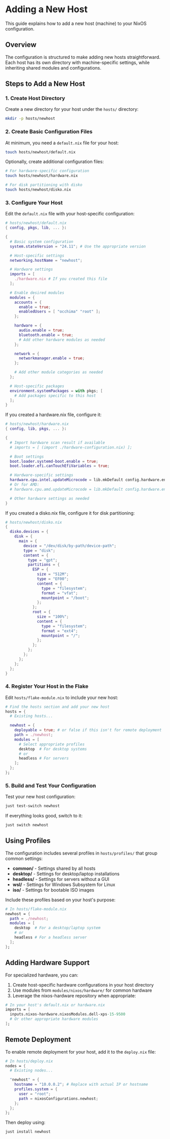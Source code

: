 # Adding a New Host

This guide explains how to add a new host (machine) to your NixOS configuration.

## Overview

The configuration is structured to make adding new hosts straightforward. Each host has its own directory with machine-specific settings, while inheriting shared modules and configurations.

## Steps to Add a New Host

### 1. Create Host Directory

Create a new directory for your host under the `hosts/` directory:

```bash
mkdir -p hosts/newhost
```

### 2. Create Basic Configuration Files

At minimum, you need a `default.nix` file for your host:

```bash
touch hosts/newhost/default.nix
```

Optionally, create additional configuration files:

```bash
# For hardware-specific configuration
touch hosts/newhost/hardware.nix

# For disk partitioning with disko
touch hosts/newhost/disko.nix
```

### 3. Configure Your Host

Edit the `default.nix` file with your host-specific configuration:

```nix
# hosts/newhost/default.nix
{ config, pkgs, lib, ... }:

{
  # Basic system configuration
  system.stateVersion = "24.11"; # Use the appropriate version

  # Host-specific settings
  networking.hostName = "newhost";

  # Hardware settings
  imports = [
    ./hardware.nix # If you created this file
  ];

  # Enable desired modules
  modules = {
    accounts = {
      enable = true;
      enabledUsers = [ "occhima" "root" ];
    };

    hardware = {
      audio.enable = true;
      bluetooth.enable = true;
      # Add other hardware modules as needed
    };

    network = {
      networkmanager.enable = true;
    };

    # Add other module categories as needed
  };

  # Host-specific packages
  environment.systemPackages = with pkgs; [
    # Add packages specific to this host
  ];
}
```

If you created a hardware.nix file, configure it:

```nix
# hosts/newhost/hardware.nix
{ config, lib, pkgs, ... }:

{
  # Import hardware scan result if available
  # imports = [ (import ./hardware-configuration.nix) ];

  # Boot settings
  boot.loader.systemd-boot.enable = true;
  boot.loader.efi.canTouchEfiVariables = true;

  # Hardware-specific settings
  hardware.cpu.intel.updateMicrocode = lib.mkDefault config.hardware.enableRedistributableFirmware;
  # Or for AMD:
  # hardware.cpu.amd.updateMicrocode = lib.mkDefault config.hardware.enableRedistributableFirmware;

  # Other hardware settings as needed
}
```

If you created a disko.nix file, configure it for disk partitioning:

```nix
# hosts/newhost/disko.nix
{
  disko.devices = {
    disk = {
      main = {
        device = "/dev/disk/by-path/device-path";
        type = "disk";
        content = {
          type = "gpt";
          partitions = {
            ESP = {
              size = "512M";
              type = "EF00";
              content = {
                type = "filesystem";
                format = "vfat";
                mountpoint = "/boot";
              };
            };
            root = {
              size = "100%";
              content = {
                type = "filesystem";
                format = "ext4";
                mountpoint = "/";
              };
            };
          };
        };
      };
    };
  };
}
```

### 4. Register Your Host in the Flake

Edit `hosts/flake-module.nix` to include your new host:

```nix
# Find the hosts section and add your new host
hosts = {
  # Existing hosts...

  newhost = {
    deployable = true; # or false if this isn't for remote deployment
    path = ./newhost;
    modules = [
      # Select appropriate profiles
      desktop  # For desktop systems
      # or
      headless # For servers
    ];
  };
};
```

### 5. Build and Test Your Configuration

Test your new host configuration:

```bash
just test-switch newhost
```

If everything looks good, switch to it:

```bash
just switch newhost
```

## Using Profiles

The configuration includes several profiles in `hosts/profiles/` that group common settings:

- **common/** - Settings shared by all hosts
- **desktop/** - Settings for desktop/laptop installations
- **headless/** - Settings for servers without a GUI
- **wsl/** - Settings for Windows Subsystem for Linux
- **iso/** - Settings for bootable ISO images

Include these profiles based on your host's purpose:

```nix
# In hosts/flake-module.nix
newhost = {
  path = ./newhost;
  modules = [
    desktop  # For a desktop/laptop system
    # or
    headless # For a headless server
  ];
};
```

## Adding Hardware Support

For specialized hardware, you can:

1. Create host-specific hardware configurations in your host directory
2. Use modules from `modules/nixos/hardware/` for common hardware
3. Leverage the nixos-hardware repository when appropriate:

```nix
# In your host's default.nix or hardware.nix
imports = [
  inputs.nixos-hardware.nixosModules.dell-xps-15-9500
  # Or other appropriate hardware modules
];
```

## Remote Deployment

To enable remote deployment for your host, add it to the `deploy.nix` file:

```nix
# In hosts/deploy.nix
nodes = {
  # Existing nodes...

  "newhost" = {
    hostname = "10.0.0.2"; # Replace with actual IP or hostname
    profiles.system = {
      user = "root";
      path = nixosConfigurations.newhost;
    };
  };
};
```

Then deploy using:

```bash
just install newhost
```
